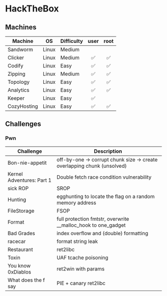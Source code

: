 # HackTheBox

## Machines
| Machine | OS | Difficulty | user | root |
| --- | :---: | --- | :--: | :--: | 
| Sandworm | Linux | Medium |  |  | 
| Clicker | Linux | Medium | ✅ | ✅  | 
| Codify | Linux | Easy | ✅ | ✅ | 
| Zipping | Linux | Medium | ✅ | ✅ | 
| Topology | Linux | Easy | ✅ | ✅ | 
| Analytics | Linux | Easy | ✅ | ✅ | 
| Keeper | Linux | Easy | ✅ | | ❌ | 
| CozyHosting | Linux | Easy | ✅ | ✅ |

## Challenges
### Pwn
| Challenge | Description | 
| --- | --- |
| Bon-nie-appetit | off-by-one -> corrupt chunk size -> create overlapping chunk (unsolved) |
| Kernel Adventures: Part 1 | Double fetch race condition vulnerability |
| sick ROP | SROP |
| Hunting | egghunting to locate the flag on a random memory address |
| FileStorage | FSOP |
| Format | full protection fmtstr, overwrite __malloc_hook to one_gadget |
| Bad Grades | index overflow and (double) formatting | 
| racecar | format string leak | 
| Restaurant | ret2libc | 
| Toxin | UAF tcache poisoning | 
| You know 0xDiablos | ret2win with params |
| What does the f say | PIE + canary ret2libc  |
